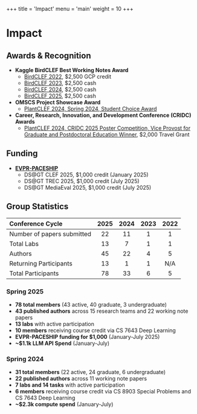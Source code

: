 +++
title = 'Impact'
menu = 'main'
weight = 10
+++

# Impact

## Awards & Recognition

- **Kaggle BirdCLEF Best Working Notes Award**
  - [BirdCLEF 2022](https://www.kaggle.com/competitions/birdclef-2022/discussion/333581), $2,500 GCP credit
  - [BirdCLEF 2023](https://www.kaggle.com/competitions/birdclef-2023/discussion/392897), $2,500 cash
  - [BirdCLEF 2024](https://www.kaggle.com/competitions/birdclef-2024/discussion/506779), $2,500 cash
  - [BirdCLEF 2025](https://www.kaggle.com/competitions/birdclef-2025/discussion/567628), $2,500 cash
- **OMSCS Project Showcase Award**
  - [PlantCLEF 2024, Spring 2024, Student Choice Award](https://mailchi.mp/cc.gatech.edu/omscs-conference-recap-spring-showcase-winners-announced-and-more)
- **Career, Research, Innovation, and Development Conference (CRIDC) Awards**
  - [PlantCLEF 2024, CRIDC 2025 Poster Competition, Vice Provost for Graduate and Postdoctoral Education Winner](https://grad.gatech.edu/news/cridc-2025-awards-40000-competition-winners), $2,000 Travel Grant

## Funding

- **[EVPR-PACESHIP](https://pace.gatech.edu/evpr-paceship-application)**
  - DS@GT CLEF 2025, $1,000 credit (January 2025)
  - DS@GT TREC 2025, $1,000 credit (July 2025)
  - DS@GT MediaEval 2025, $1,000 credit (July 2025)

## Group Statistics

| Conference Cycle           | 2025 | 2024 | 2023 | 2022 |
| :------------------------- | :--: | :--: | :--: | :--: |
| Number of papers submitted |  22  |  11  |  1   |  1   |
| Total Labs                 |  13  |  7   |  1   |  1   |
| Authors                    |  45  |  22  |  4   |  5   |
| Returning Participants     |  13  |  1   |  1   | N/A  |
| Total Participants         |  78  |  33  |  6   |  5   |

### Spring 2025

- **78 total members** (43 active, 40 graduate, 3 undergraduate)
- **43 published authors** across 15 research teams and 22 working note papers
- **13 labs** with active participation
- **10 members** receiving course credit via CS 7643 Deep Learning
- **EVPR-PACESHIP funding for $1,000** (January-July 2025)
- **~$1.1k LLM API Spend** (January-July)

### Spring 2024

- **31 total members** (22 active, 24 graduate, 6 undergraduate)
- **22 published authors** across 11 working note papers
- **7 labs and 14 tasks** with active participation
- **6 members** receiving course credit via CS 8903 Special Problems and CS 7643 Deep Learning
- **~$2.3k compute spend** (January-July)
